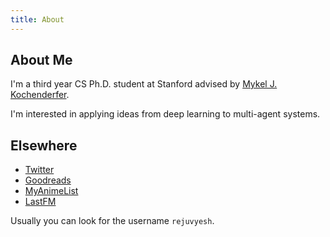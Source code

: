 ```yaml
---
title: About
---
```


## About Me

I'm a third year CS Ph.D. student at Stanford advised by [Mykel J. Kochenderfer](http://mykel.kochenderfer.com/).

I'm interested in applying ideas from deep learning to multi-agent systems.


## Elsewhere

- [Twitter](http://twitter.com/rejuvyesh)
- [Goodreads](http://goodreads.com/rejuvyesh)
- [MyAnimeList](http://myanimelist.net/profile/rejuvyesh)
- [LastFM](http://last.fm/user/rejuvyesh)

Usually you can look for the username `rejuvyesh`.
